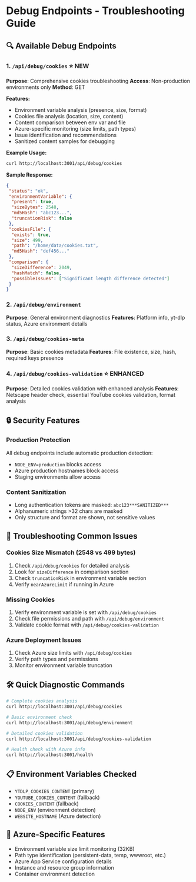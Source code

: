 # Debug Endpoints - Troubleshooting Guide

## 🔍 Available Debug Endpoints

### 1. `/api/debug/cookies` ⭐ **NEW**

**Purpose**: Comprehensive cookies troubleshooting
**Access**: Non-production environments only
**Method**: GET

**Features:**

- Environment variable analysis (presence, size, format)
- Cookies file analysis (location, size, content)
- Content comparison between env var and file
- Azure-specific monitoring (size limits, path types)
- Issue identification and recommendations
- Sanitized content samples for debugging

**Example Usage:**

```bash
curl http://localhost:3001/api/debug/cookies
```

**Sample Response:**

```json
{
 "status": "ok",
 "environmentVariable": {
  "present": true,
  "sizeBytes": 2548,
  "md5Hash": "abc123...",
  "truncationRisk": false
 },
 "cookiesFile": {
  "exists": true,
  "size": 499,
  "path": "/home/data/cookies.txt",
  "md5Hash": "def456..."
 },
 "comparison": {
  "sizeDifference": 2049,
  "hashMatch": false,
  "possibleIssues": ["Significant length difference detected"]
 }
}
```

### 2. `/api/debug/environment`

**Purpose**: General environment diagnostics
**Features**: Platform info, yt-dlp status, Azure environment details

### 3. `/api/debug/cookies-meta`

**Purpose**: Basic cookies metadata
**Features**: File existence, size, hash, required keys presence

### 4. `/api/debug/cookies-validation` ⭐ **ENHANCED**

**Purpose**: Detailed cookies validation with enhanced analysis
**Features**: Netscape header check, essential YouTube cookies validation, format analysis

## 🔒 Security Features

### Production Protection

All debug endpoints include automatic production detection:

- `NODE_ENV=production` blocks access
- Azure production hostnames block access
- Staging environments allow access

### Content Sanitization

- Long authentication tokens are masked: `abc123***SANITIZED***`
- Alphanumeric strings >32 chars are masked
- Only structure and format are shown, not sensitive values

## 🚨 Troubleshooting Common Issues

### Cookies Size Mismatch (2548 vs 499 bytes)

1. Check `/api/debug/cookies` for detailed analysis
2. Look for `sizeDifference` in comparison section
3. Check `truncationRisk` in environment variable section
4. Verify `nearAzureLimit` if running in Azure

### Missing Cookies

1. Verify environment variable is set with `/api/debug/cookies`
2. Check file permissions and path with `/api/debug/environment`
3. Validate cookie format with `/api/debug/cookies-validation`

### Azure Deployment Issues

1. Check Azure size limits with `/api/debug/cookies`
2. Verify path types and permissions
3. Monitor environment variable truncation

## 🛠️ Quick Diagnostic Commands

```bash
# Complete cookies analysis
curl http://localhost:3001/api/debug/cookies

# Basic environment check
curl http://localhost:3001/api/debug/environment

# Detailed cookies validation
curl http://localhost:3001/api/debug/cookies-validation

# Health check with Azure info
curl http://localhost:3001/health
```

## 📋 Environment Variables Checked

- `YTDLP_COOKIES_CONTENT` (primary)
- `YOUTUBE_COOKIES_CONTENT` (fallback)
- `COOKIES_CONTENT` (fallback)
- `NODE_ENV` (environment detection)
- `WEBSITE_HOSTNAME` (Azure detection)

## 🎯 Azure-Specific Features

- Environment variable size limit monitoring (32KB)
- Path type identification (persistent-data, temp, wwwroot, etc.)
- Azure App Service configuration details
- Instance and resource group information
- Container environment detection
